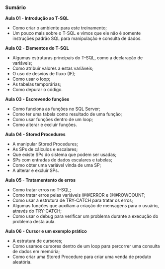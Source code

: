 ### Sumário

**Aula 01 - Introdução ao T-SQL**

- Como criar o ambiente para este treinamento;
- Um pouco mais sobre o T-SQL e vimos que ele não é somente instruções padrão SQL para manipulação e consulta de dados.

**Aula 02 - Elementos do T-SQL**

- Algumas estruturas principais do T-SQL, como a declaração de variáveis;
- Como atribuir valores a estas variáveis;
- O uso de desvios de fluxo (IF);
- Como usar o loop;
- As tabelas temporárias;
- Como depurar o código.

**Aula 03 - Escrevendo funções**

- Como funciona as funções no SQL Server;
- Como ter uma tabela como resultado de uma função;
- Como usar funções dentro de um loop;
- Como alterar e excluir funções.

**Aula 04 - Stored Procedures**

- A manipular Stored Procedures;
- As SPs de cálculos e escalares;
- Que existe SPs do sistema que podem ser usadas;
- SPs com entradas de dados escalares e tabelas;
- Como obter uma variável vinda de uma SP;
- A alterar e excluir SPs.

**Aula 05 - Tratamentento de erros**

- Como tratar erros no T-SQL;
- Como tratar erros pelas variáveis @@ERROR e @@ROWCOUNT;
- Como usar a estrutura de TRY-CATCH para tratar os erros;
- Algumas funções que auxiliam a criação de mensagens para o usuário, através do TRY-CATCH;
- Como usar o debug para verificar um problema durante a execução do problema desta aula.

**Aula 06 - Cursor e um exemplo prático**

- A estrutura de cursores;
- Como usamos cursores dentro de um loop para percorrer uma consulta de dados em memória;
- Como criar uma Stored Procedure para criar uma venda de produto aleatória.